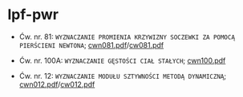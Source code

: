 lpf-pwr
=======

* Ćw. nr. 81: `WYZNACZANIE PROMIENIA KRZYWIZNY SOCZEWKI ZA POMOCĄ PIERŚCIENI NEWTONA`; [cwn081.pdf](http://www.if.pwr.wroc.pl/lpf/instrukcje/cwn081.pdf)/[cw081.pdf](http://www.if.pwr.wroc.pl/lpf/opisy/cw081.pdf)

* Ćw. nr. 100A: `WYZNACZANIE GĘSTOŚCI CIAŁ STAŁYCH`; [cwn100.pdf](http://www.if.pwr.wroc.pl/lpf/instrukcje/cwn100.pdf)

* Ćw. nr. 12: `WYZNACZANIE MODUŁU SZTYWNOŚCI METODĄ DYNAMICZNĄ`; [cwn012.pdf](http://www.if.pwr.wroc.pl/lpf/instrukcje/cwn012.pdf)/[cw012.pdf](http://www.if.pwr.wroc.pl/lpf/opisy/cw012.pdf)
